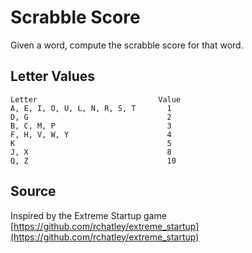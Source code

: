 # Scrabble Score

Given a word, compute the scrabble score for that word.

## Letter Values

```text
Letter                           Value
A, E, I, O, U, L, N, R, S, T       1
D, G                               2
B, C, M, P                         3
F, H, V, W, Y                      4
K                                  5
J, X                               8
Q, Z                               10
```

## Source

Inspired by the Extreme Startup game [https://github.com/rchatley/extreme_startup](https://github.com/rchatley/extreme_startup)
